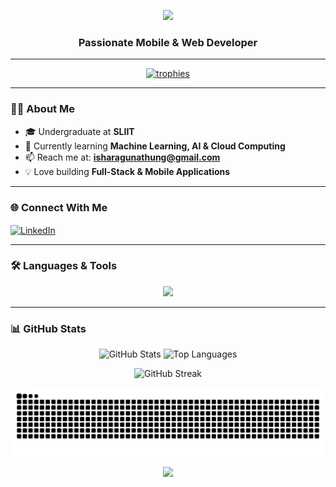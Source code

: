 <p align="center">
  <img src="https://capsule-render.vercel.app/api?type=waving&color=0:B3B3B3,100:F2F2F2&height=220&section=header&text=Hi%20👋,%20I'm%20Ishara%20S%20Gunathunga&fontSize=35&fontColor=ffffff&animation=fadeIn&fontAlignY=40"/>
</p>

<h3 align="center">Passionate Mobile & Web Developer</h3>

---

<p align="center">
  <a href="https://github.com/ryo-ma/github-profile-trophy">
    <img src="https://github-profile-trophy.vercel.app/?username=isharasaranga&theme=onedark&row=1&column=6" alt="trophies"/>
  </a>
</p>

---

### 👨‍💻 About Me  
- 🎓 Undergraduate at **SLIIT**  
- 🌱 Currently learning **Machine Learning, AI & Cloud Computing**  
- 📫 Reach me at: **isharagunathung@gmail.com**  
- 💡 Love building **Full-Stack & Mobile Applications**  

---

### 🌐 Connect With Me  
<p align="left">
  <a href="https://linkedin.com/in/isharagunathunga" target="blank">
    <img align="center" src="https://raw.githubusercontent.com/rahuldkjain/github-profile-readme-generator/master/src/images/icons/Social/linked-in-alt.svg" alt="LinkedIn" height="30" width="40"/>
  </a>
</p>

---

### 🛠️ Languages & Tools  
<p align="center">
  <img src="https://skillicons.dev/icons?i=c,cpp,html,css,js,react,reactnative,tailwind,nodejs,express,mongodb,mysql,python,java,kotlin,php,figma,git&perline=9" />
</p>

---

### 📊 GitHub Stats  
<p align="center">
  <img src="https://github-readme-stats.vercel.app/api?username=isharasaranga&show_icons=true&locale=en&theme=tokyonight" alt="GitHub Stats" height="180"/>
  <img src="https://github-readme-stats.vercel.app/api/top-langs?username=isharasaranga&show_icons=true&locale=en&layout=compact&theme=tokyonight" alt="Top Languages" height="180"/>
</p>

<p align="center">
  <img src="https://github-readme-streak-stats.herokuapp.com/?user=isharasaranga&theme=tokyonight" alt="GitHub Streak"/>
</p>

<!-- Light & dark mode friendly -->
<picture>
  <source media="(prefers-color-scheme: dark)" srcset="https://raw.githubusercontent.com/isharasaranga/isharasaranga/output/snake-dark.svg" />
  <img alt="github-snake" src="https://raw.githubusercontent.com/isharasaranga/isharasaranga/output/snake.svg" />
</picture>


<p align="center">
  <img src="https://capsule-render.vercel.app/api?type=waving&color=0:B3B3B3,100:F2F2F2&height=120&section=footer"/>
</p>
